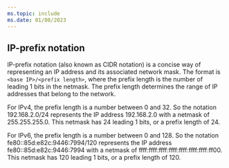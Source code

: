 ```yaml
---
ms.topic: include
ms.date: 01/08/2023
---
```


## IP-prefix notation

IP-prefix notation (also known as CIDR notation) is a concise way of representing an IP address and its associated network mask. The format is `<base IP>/<prefix length>`, where the prefix length is the number of leading 1 bits in the netmask. The prefix length determines the range of IP addresses that belong to the network.

For IPv4, the prefix length is a number between 0 and 32. So the notation 192.168.2.0/24 represents the IP address 192.168.2.0 with a netmask of 255.255.255.0. This netmask has 24 leading 1 bits, or a prefix length of 24.

For IPv6, the prefix length is a number between 0 and 128. So the notation fe80::85d:e82c:9446:7994/120 represents the IP address fe80::85d:e82c:9446:7994 with a netmask of ffff:ffff:ffff:ffff:ffff:ffff:ffff:ff00. This netmask has 120 leading 1 bits, or a prefix length of 120.
